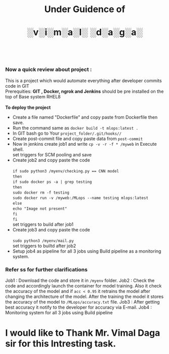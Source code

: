 # <div align=center> Under Guidence of </div>
# <div align=center> ░v░i░m░a░l░ ░d░a░g░a░</div><br/><br/>
### Now a quick review about project :<br/>
This is a project which would automate everything after developer commits code in GIT<br/>
Prerequities: **GIT , Docker, ngrok and Jenkins** should be pre installed on the top of Base system RHEL8<br/><br/>
**To deploy the project**
- Create a file named "Dockerfile" and copy paste from Dockerfile then save.
- Run the command same as `docker build -t mlops:latest .`
- In GIT bash go to Your `project_folder/.git/hooks//`
- Create post-commit file and copy paste data from `post-commit`
- Now in jenkins create job1 and write `cp -v -r -f * /myweb` in Execute shell.<br/>
  set triggers for SCM pooling and save
- Create job2 and copy paste the code <br/><br/>
`if sudo python3 /myenv/checking.py == CNN model`<br/>
`then`<br/>
`if sudo docker ps -a | grep testing`<br/>
`then`<br/>
`sudo docker rm -f testing`<br/>
`sudo docker run -v /myweb:/MLops --name testing mlops:latest`<br/>
`else`<br/>
`echo "Image not present"`<br/>
`fi`<br/>
`fi`<br/>
   set triggers to build after job1
- Create job3 and copy paste the code <br/><br/>
  `sudo python3 /myenv/mail.py`<br/>
   set triggers to builtd after job2
- Setup job4  as pipeline for all 3 jobs using Build pipeline as a monitoring system.

### Refer ss for further clarifications

Job1 : Download the code and store it in `/myenv` folder.
Job2 : Check the code and accordingly launch the container for model training. Also it check the accuracy of the model and if `acc < 0.95` it retrains the model after changing the architecture of the model. After the training the model it stores the accuracy of the model to `/MLops/accuracy.txt` file.
Job3 : After getting best accuracy it notify to the developer for accuracy via E-mail.
Job4 : Monitoring system for all 3 jobs using Build pipeline



# I would like to Thank Mr. Vimal Daga sir for this Intresting task.
